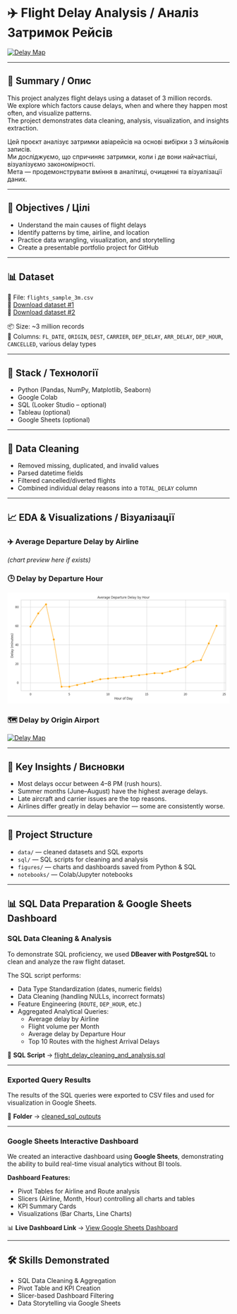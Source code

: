 # ✈️ Flight Delay Analysis / Аналіз Затримок Рейсів
[![Delay Map](./figures/delay_by_airport.png)](./dashboard.png)

---

## 📄 Summary / Опис
This project analyzes flight delays using a dataset of 3 million records.  
We explore which factors cause delays, when and where they happen most often, and visualize patterns.  
The project demonstrates data cleaning, analysis, visualization, and insights extraction.  

Цей проєкт аналізує затримки авіарейсів на основі вибірки з 3 мільйонів записів.  
Ми досліджуємо, що спричиняє затримки, коли і де вони найчастіші, візуалізуємо закономірності.  
Мета — продемонструвати вміння в аналітиці, очищенні та візуалізації даних.  

---

## 🎯 Objectives / Цілі
- Understand the main causes of flight delays  
- Identify patterns by time, airline, and location  
- Practice data wrangling, visualization, and storytelling  
- Create a presentable portfolio project for GitHub  

---

## 📊 Dataset
📁 File: `flights_sample_3m.csv`  
🔗 [Download dataset #1](https://drive.google.com/file/d/1uuv4AzuoHFjo2HCsVbEeDVEAb9GaQdq1/view?usp=sharing)  
🔗 [Download dataset #2](https://drive.google.com/file/d/1_lka8aI1Pml2z1FKqKq9CYRgYk5-rnA8/view?usp=sharing)  

📦 Size: ~3 million records  
📌 Columns: `FL_DATE`, `ORIGIN`, `DEST`, `CARRIER`, `DEP_DELAY`, `ARR_DELAY`, `DEP_HOUR`, `CANCELLED`, various delay types  

---

## 🧰 Stack / Технології
- Python (Pandas, NumPy, Matplotlib, Seaborn)  
- Google Colab  
- SQL (Looker Studio – optional)  
- Tableau (optional)  
- Google Sheets (optional)  

---

## 🧹 Data Cleaning
- Removed missing, duplicated, and invalid values  
- Parsed datetime fields  
- Filtered cancelled/diverted flights  
- Combined individual delay reasons into a `TOTAL_DELAY` column  

---

## 📈 EDA & Visualizations / Візуалізації

### ✈️ Average Departure Delay by Airline
*(chart preview here if exists)*

### 🕒 Delay by Departure Hour
[![Hourly delay](./figures/hourly_delay.png)](./figures/hourly_delay.png)

### 🗺️ Delay by Origin Airport
[![Delay Map](./figures/delay_by_airport.png)](./figures/delay_by_airport.png)

---

## 🧠 Key Insights / Висновки
- Most delays occur between 4–8 PM (rush hours).  
- Summer months (June–August) have the highest average delays.  
- Late aircraft and carrier issues are the top reasons.  
- Airlines differ greatly in delay behavior — some are consistently worse.  

---

## 📂 Project Structure
- `data/` — cleaned datasets and SQL exports  
- `sql/` — SQL scripts for cleaning and analysis  
- `figures/` — charts and dashboards saved from Python & SQL  
- `notebooks/` — Colab/Jupyter notebooks  

---

## 📊 SQL Data Preparation & Google Sheets Dashboard

### SQL Data Cleaning & Analysis
To demonstrate SQL proficiency, we used **DBeaver with PostgreSQL** to clean and analyze the raw flight dataset.  

The SQL script performs:  
- Data Type Standardization (dates, numeric fields)  
- Data Cleaning (handling NULLs, incorrect formats)  
- Feature Engineering (`ROUTE`, `DEP_HOUR`, etc.)  
- Aggregated Analytical Queries:  
  - Average delay by Airline  
  - Flight volume per Month  
  - Average delay by Departure Hour  
  - Top 10 Routes with the highest Arrival Delays  

📄 **SQL Script** → [flight_delay_cleaning_and_analysis.sql](./sql/flight_delay_cleaning_and_analysis.sql)  

---

### Exported Query Results
The results of the SQL queries were exported to CSV files and used for visualization in Google Sheets.  

📂 **Folder** → [cleaned_sql_outputs](./data/cleaned_sql_outputs/)  

---

### Google Sheets Interactive Dashboard
We created an interactive dashboard using **Google Sheets**, demonstrating the ability to build real-time visual analytics without BI tools.  

**Dashboard Features:**  
- Pivot Tables for Airline and Route analysis  
- Slicers (Airline, Month, Hour) controlling all charts and tables  
- KPI Summary Cards  
- Visualizations (Bar Charts, Line Charts)  

📊 **Live Dashboard Link** → [View Google Sheets Dashboard](https://docs.google.com/spreadsheets/d/11krsk7PutKf4ZDu38z-Ji4iirhx49h0zEpUBD92J6e8/edit?usp=sharing)  

---

## 🛠️ Skills Demonstrated
- SQL Data Cleaning & Aggregation  
- Pivot Table and KPI Creation  
- Slicer-based Dashboard Filtering  
- Data Storytelling via Google Sheets  

